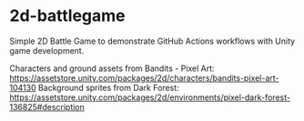 # 2d-battlegame
Simple 2D Battle Game to demonstrate GitHub Actions workflows with Unity game development.

Characters and ground assets from Bandits - Pixel Art: https://assetstore.unity.com/packages/2d/characters/bandits-pixel-art-104130
Background sprites from Dark Forest: https://assetstore.unity.com/packages/2d/environments/pixel-dark-forest-136825#description